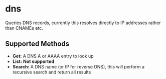 # dns

Queries DNS records, currently this resolves directly
to IP addresses rather than CNAMEs etc.

## Supported Methods

* **Get:** A DNS A or AAAA entry to look up
* **List:** **Not supported**
* **Search:** A DNS name (or IP for reverse DNS), this will perform a recursive search and return all results
